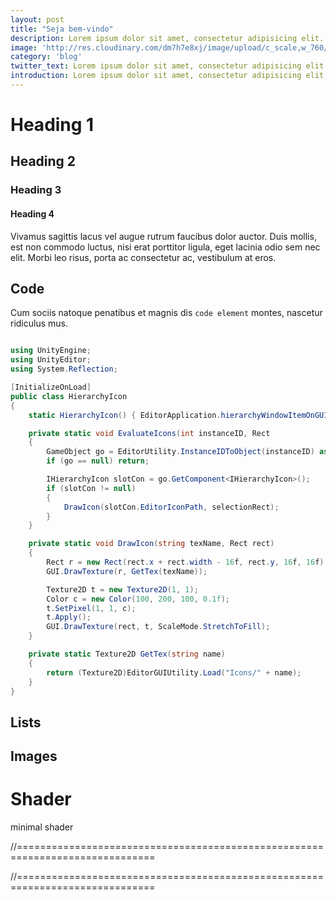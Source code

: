 ```yaml
---
layout: post
title: "Seja bem-vindo"
description: Lorem ipsum dolor sit amet, consectetur adipisicing elit.
image: 'http://res.cloudinary.com/dm7h7e8xj/image/upload/c_scale,w_760/v1504807239/morpheus_xdzgg1.jpg'
category: 'blog'
twitter_text: Lorem ipsum dolor sit amet, consectetur adipisicing elit.
introduction: Lorem ipsum dolor sit amet, consectetur adipisicing elit, sed do eiusmod tempor incididunt ut labore et dolore magna aliqua.
---
```




# Heading 1

## Heading 2

### Heading 3

#### Heading 4

Vivamus sagittis lacus vel augue rutrum faucibus dolor auctor. Duis mollis, est non commodo luctus, nisi erat porttitor ligula, eget lacinia odio sem nec elit. Morbi leo risus, porta ac consectetur ac, vestibulum at eros.

## Code

Cum sociis natoque penatibus et magnis dis `code element` montes, nascetur ridiculus mus.

```cs

using UnityEngine;
using UnityEditor;
using System.Reflection;

[InitializeOnLoad]
public class HierarchyIcon
{
    static HierarchyIcon() { EditorApplication.hierarchyWindowItemOnGUI 							 += EvaluateIcons; }

    private static void EvaluateIcons(int instanceID, Rect 				      										  selectionRect)
    {
        GameObject go = EditorUtility.InstanceIDToObject(instanceID) as 															 GameObject;
        if (go == null) return;

        IHierarchyIcon slotCon = go.GetComponent<IHierarchyIcon>();
        if (slotCon != null) 
        {
        	DrawIcon(slotCon.EditorIconPath, selectionRect); 
        }
    }

    private static void DrawIcon(string texName, Rect rect)
    {
        Rect r = new Rect(rect.x + rect.width - 16f, rect.y, 16f, 16f);
        GUI.DrawTexture(r, GetTex(texName));

        Texture2D t = new Texture2D(1, 1);
        Color c = new Color(100, 200, 100, 0.1f);
        t.SetPixel(1, 1, c);
        t.Apply();
        GUI.DrawTexture(rect, t, ScaleMode.StretchToFill);
    }

    private static Texture2D GetTex(string name)
    {
        return (Texture2D)EditorGUIUtility.Load("Icons/" + name);
    }
}

```

## Lists



## Images



# Shader

minimal shader

//==============================================================================

//==============================================================================